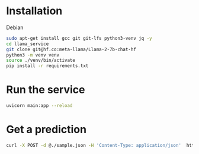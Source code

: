 # Installation

Debian

```sh
sudo apt-get install gcc git git-lfs python3-venv jq -y
cd llama_service
git clone git@hf.co:meta-llama/Llama-2-7b-chat-hf
python3 -m venv venv
source ./venv/bin/activate
pip install -r requirements.txt
```

# Run the service

```sh
uvicorn main:app --reload
```

# Get a prediction

```sh
curl -X POST -d @./sample.json -H 'Content-Type: application/json'  http://localhost:8000/api/v1/chat
```